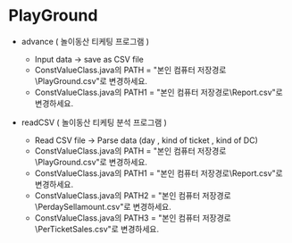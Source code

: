 # PlayGround
  * advance ( 놀이동산 티케팅 프로그램 )
    - Input data -> save as CSV file
    - ConstValueClass.java의 PATH = "본인 컴퓨터 저장경로\\PlayGround.csv"로 변경하세요.
    - ConstValueClass.java의 PATH1 = "본인 컴퓨터 저장경로\\Report.csv"로 변경하세요.

  * readCSV ( 놀이동산 티케팅 분석 프로그램 )
    - Read CSV file -> Parse data (day , kind of ticket , kind of DC)
    - ConstValueClass.java의 PATH = "본인 컴퓨터 저장경로\\PlayGround.csv"로 변경하세요.
    - ConstValueClass.java의 PATH1 = "본인 컴퓨터 저장경로\\Report.csv"로 변경하세요.
    - ConstValueClass.java의 PATH2 = "본인 컴퓨터 저장경로\\PerdaySellamount.csv"로 변경하세요.
    - ConstValueClass.java의 PATH3 = "본인 컴퓨터 저장경로\\PerTicketSales.csv"로 변경하세요.
